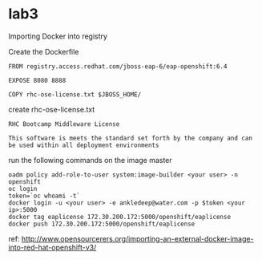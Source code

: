# lab3
Importing Docker into registry

Create the Dockerfile
```
FROM registry.access.redhat.com/jboss-eap-6/eap-openshift:6.4

EXPOSE 8080 8888

COPY rhc-ose-license.txt $JBOSS_HOME/
```
create rhc-ose-license.txt
```
RHC Bootcamp Middleware License

This software is meets the standard set forth by the company and can be used within all deployment environments

```
run the following commands on the image master
```
oadm policy add-role-to-user system:image-builder <your user> -n openshift
oc login
token=`oc whoami -t`
docker login -u <your user> -e ankledeep@water.com -p $token <your ip>:5000
docker tag eaplicense 172.30.200.172:5000/openshift/eaplicense
docker push 172.30.200.172:5000/openshift/eaplicense
```

ref:  http://www.opensourcerers.org/importing-an-external-docker-image-into-red-hat-openshift-v3/
